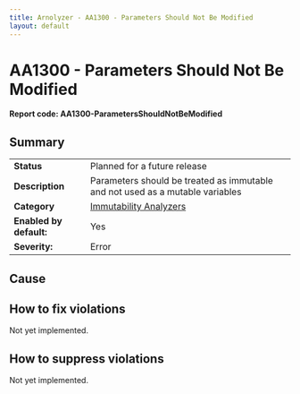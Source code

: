 ```yaml
---
title: Arnolyzer - AA1300 - Parameters Should Not Be Modified
layout: default
---
```

# AA1300 - Parameters Should Not Be Modified #
**Report code: AA1300-ParametersShouldNotBeModified**

## Summary ##
<table>
<tr>
  <td><strong>Status</strong></td>
  <td>Planned for a future release</td>
</tr>
<tr>
  <td><strong>Description</strong></td>
  <td>Parameters should be treated as immutable and not used as a mutable variables</td>
</tr>
<tr>
  <td><strong>Category</strong></td>
  <td><a href="ImmutabilityAnalyzers.html">Immutability Analyzers</a></td>
</tr>
<tr>
  <td><strong>Enabled by default:</strong></td>
  <td>Yes</td>
</tr>
<tr>
  <td><strong>Severity:</strong></td>
  <td>Error</td>
</tr>
</table>

## Cause ##



## How to fix violations ##

Not yet implemented.

## How to suppress violations ##

Not yet implemented.
